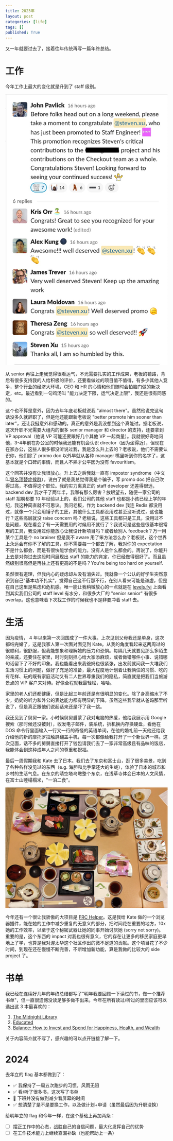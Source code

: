 ```yaml
---
title: 2023年
layout: post
categories: [life]
tags: []
published: True
---
```


又一年就要过去了，接着往年传统再写一篇年终总结。

# 工作

今年工作上最大的变化就是升到了 staff 级别。

![slack convo](/assets/staffdeveloper.jpg)

从 senior 再往上走我觉得很看运气，不光需要扎实的工作成果，老板的铺路，背后有很多支持我的人给积极的评价，还要看做过的项目值不值得，有多少其他人竞争，整个行业的经济大环境，CEO 和 HR 的心情和他们随时会拍脑门做的新决定，etc。最近看到一句鸡汤叫 "能力决定下限，运气决定上限"，我还是很有同感的。

这个也不算是意外，因为去年年底老板就说我 "almost there"。虽然他说完这句话没多久就辞职了，但是他还能跟新老板说 "better promote him sooner than later"，还让我挺意外和感动的。真正的意外是我没想到这个真能过。据老板说，这次升职不光需要大组内的很多 senior manager 和 director 的支持，还要拿到 VP approval（他说 VP 可能还要跟好几个其他 VP 一起商量）。我就很好奇地问他，3-4年前在办公室的时候我还能有机会认识 director（因为坐得近），但现在在家办公，这些人很多都没听说过我，我是怎么升上去的？老板说，他们不需要认识你，他们除了 promo doc 以外早就从各种 manager 嘴里听到你的名字了，这基本就是个口碑的事情，而且人不熟才公平因为没有 favouritism。

这个回答并没有让我很放心。升上去之后我就一直有 impostor syndrome（中文叫[冒名顶替症候群](https://zh.wikipedia.org/zh-cn/%E5%86%92%E5%90%8D%E9%A0%82%E6%9B%BF%E7%97%87%E5%80%99%E7%BE%A4)），说白了就是我总觉得我是个骗子，写 promo doc 把自己吹得过高，不值得这个职位。我的实力离真正的 staff developer 还差得很远，backend dev 我才干了两年半，我哪有那么厉害？放眼望去，随便一家公司的 staff 招聘都要 10 年经验以上的，我们公司的其他 staff 也都是小孩已经上学的年纪，我这种简直就不可思议。我问老板，作为 backend dev 我连 Redis 都没用过，就像一个只会用锤子的工匠，其他什么工具都没用过甚至没听说过，这也能行？这些高层就没 raise concern 吗？老板说，这些工具都只是工具，没用过不是问题，现在看会了有一天需要用的时候用不就行了？我说可是这些是很基本很常用的工具，我没用过你能放心让我设计新项目吗？或者给别人 feedback？万一用某个工具是个 no brainer 但是我不 aware 用了笨方法怎么办？老板说，这个世界上永远会有你不了解的工具，你不需要每一个都去了解，我对你的 expectation 不是什么都会，而是有很快能学会的能力。没有人是什么都会的。再说了，你能升上去是对你过去这段时间展现出 staff 的能力的肯定，你已经做得很好了。而且虽然级别很高但是再往上还有更高的不是吗？You're being too hard on yourself.

虽然很有道理，但我内心的疑虑却从没有消失过。我就像一个公认的好学生突然意识到自己"基本功不扎实"，觉得自己这不行那不行，在别人看来可能是谦虚，但是在自己这里是焦虑和危机感。唯一能让我稍微放心的一点就是在 [levels.fyi](https://www.levels.fyi/?compare=Shopify,Microsoft,Amazon,Apple,Google&track=Software%20Engineer) 上面看到其实我们公司的 staff level 有水分，和很多大厂的 "senior senior" 有很多 overlap。这也意味着下次找工作的时候我也不是非要冲着 staff 去。

# 生活

因为疫情， 4 年以来第一次回国成了一件大事。上次见到父母我还是单身，这次都结完婚了，这是我家人第一次面对面见到 Kate。从我的角度看起来这两周过的很顺利，很舒服，但我能想象和理解她的压力和恐惧。每隔几天就要见那么多陌生的亲戚，还要住在家里，时时刻刻担心给大家添麻烦，或者做错哪件小事、说错哪句话留下了不好的印象。我也能看出来我爸妈也很紧张，出发前就问我一大堆我们生活习惯上的问题，做好了充足的准备，最大程度地计划着让我俩住的习惯、吃的有花样、玩的既有家庭活动又有二人世界尊重我们的隐私，简直就是把我们当旅游景点的 VIP 客户来对待。好像全程就我最轻松，哈哈。

家里的老人们还都健康，但是比起三年前还是有很明显的变化。除了身高缩水了不少，奶奶的听力和外公的表达能力都有明显的下降。虽然这些我早就从爸妈那里听说了，但是真正跟他们说起话来还是吓了我一跳。

我还见到了舅舅一家。小时候舅舅启蒙了我对电脑的热爱，他给我展示用 Google 搜索（那时候还没被封），收发电子邮件，装系统，拆机换内存换硬盘，看他在 DOS 命令行里面输入一行又一行的奇怪的英语单词，在他的婚礼前一天他还给我介绍他的新的摩托罗拉触屏翻盖手机，每一次都像给我打开了一个新世界一样。这次见面，话不多的舅舅直接打开了钱包请我们去了一家非常高级且有品味的饭店，我能体会到这种成年人之间的尊重和祝福。

最后一周假期我和 Kate 去了日本。我们去了东京和富士山，逛了很多美景，吃到了各种各样没见过的东西（e.g. 海胆和比手掌还大的生蚝），体验了日本的城市和乡村的生活气息。在东京的晴空塔鸟瞰整个东京，在浅草寺体会日本的人文风情，在富士山睡榻榻米，"一泊二食"。

![japan](/assets/japan.jpg)

今年还有一个很让我骄傲的大项目是 [FRC Helper](https://github.com/stevenwenxu/frc-helper)。这是我给 Kate 做的一个浏览器插件，能在她的工作中减少重复的无意义的部分，把时间花在重要的地方，10x 她的工作效率，以至于这个秘密武器让她的同事开始讨厌她 (sorry not sorry)。重要的是，这个东西的 impact 对我也很有意义，它的存在让更多的移民家庭更早地上了学，也算是我对渥太华这个社区作出的微不足道的贡献。这个项目花了不少时间，到现在还在慢慢不断完善，不断增加新功能，算是我做的比较大的 side project 了。

# 书单

我已经在连续好几年的年终总结都写了"明年我要回顾一下读过的书，做一个推荐书单"，但一直很遗憾没读足够多做不出来。今年在所有读过/听过的里面应该可以选出这 3 本最喜欢的：

1. [The Midnight Library](https://www.goodreads.com/book/show/52578297-the-midnight-library)
2. [Educated](https://www.goodreads.com/book/show/35133922-educated)
3. [Balance: How to Invest and Spend for Happiness, Health, and Wealth](https://www.goodreads.com/book/show/59986564-balance)

关于内容简介就不写了，感兴趣的可以点开链接了解一下。

# 2024

去年立的 flag 基本都做到了：
- ✅ 我保持了一周五次跑步的习惯，风雨无阻
- ✅ 看/听了很多书，这次写了书单
- 🤨 下班并没有做到减少看屏幕的时间
- ✅ 想清楚了是不是要换工作，以及做计划+申请（虽然最后因为升职没换）

给明年立的 flag 和今年一样，在这个基础上再加两条：
- [ ] 摆正工作中的心态，战胜自己的自信问题，最大化发挥自己的优势
- [ ] 在工作技术能力上继续查漏补缺（也能帮助上一条）
